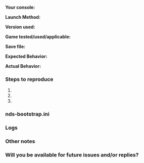 <!-- Use the latest version of nds-bootstrap when reporting compatibility issues. -->
<!-- Duplicate issues will be closed. Please keep this in mind before submitting one. -->
<!-- These lines are comments. They won't show up when submitted, so you don't need to delete them. -->
<!-- Please do not delete the **bold text**, type your info after it. -->

<!-- What console are you using? -->
**Your console:**

<!-- Is it launched via the SD card or a flashcart? Is SCFG locked or Unlocked? Please be specific and include firmwares and versions. -->
**Launch Method:**

<!-- Specify whether you used release or nightly. If you use release, please include the version number. If you use nightly, please include the hash. Simply saying "latest", "release", or "nightly" isn't helpful. -->
**Version used:**

<!-- Include SHA1/MD5 hashes, Title IDs, and anything that could be used to identify it. If it's homebrew, please link said homebrew here. -->
**Game tested/used/applicable:**

<!-- Upload your save file listed as `SAV_PATH` in `sd:/_nds/nds-bootstrap.ini`, and put in a `.zip` file -->
**Save file:**

<!-- What should have happened? -->
**Expected Behavior:**

<!-- What actually happened? -->
**Actual Behavior:**

<!-- List here anything needed to reproduce this issue. -->
### Steps to reproduce
1. 
2. 
3. 

<!-- Be sure to upload your nds-bootstrap ini from `sd:/_nds/nds-bootstrap.ini`. -->
<!-- Copy the text from the file and paste it below, and put it in a ```codeblock``` for nicer formatting. -->
### nds-bootstrap.ini


<!--

To enable logging, set `LOGGING` to `1` in `sd:/_nds/nds-bootstrap.ini`. It will be found at `sd:/NDSBTSTRP.log`.
Upload it by dragging and dropping into the GitHub text box.

Using TWiLight Menu++? Toggle it via the 'nds-bootstrap' page instead

-->
### Logs


<!-- Anything else that may be relevant to the issue. -->
### Other notes

<!-- Type `Yes` or `No` for this one. -->
### Will you be available for future issues and/or replies?

